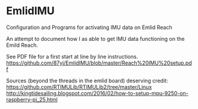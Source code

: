 # EmlidIMU
Configuration and Programs for activating IMU data on Emlid Reach

An attempt to document how I as able to get IMU data functioning on the Emild Reach.

See PDF file for a first start at line by line instructions.
https://github.com/87yj/EmlidIMU/blob/master/Reach%20IMU%20setup.pdf

Sources (beyond the threads in the emlid board) deserving credit:
https://github.com/RTIMULib/RTIMULib2/tree/master/Linux
http://kingtidesailing.blogspot.com/2016/02/how-to-setup-mpu-9250-on-raspberry-pi_25.html
